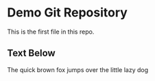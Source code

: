 # Demo Git Repository

This is the first file in this repo.

## Text Below

The quick brown fox jumps over the little lazy dog